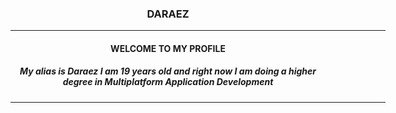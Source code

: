 <div align="center">
  <h3>DARAEZ</h3>
  <hr width = "600px">
  <h4>WELCOME TO MY PROFILE</h4>
  <h5>My alias is Daraez I am 19 years old and right now I am doing a higher degree in Multiplatform Application Development</h5>
  <hr width = "600px">
